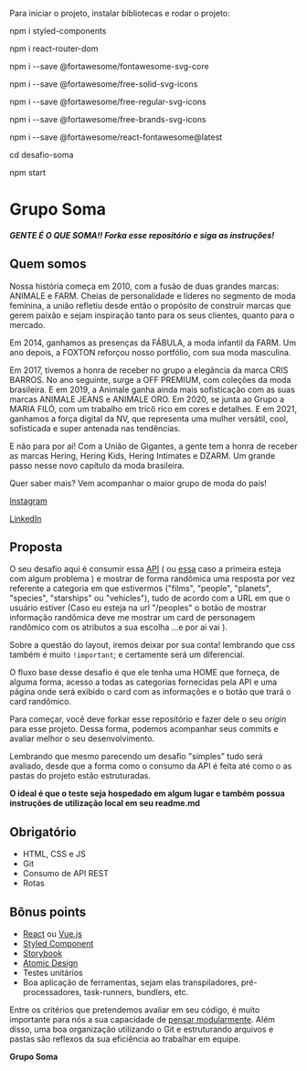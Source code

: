 Para iniciar o projeto, instalar bibliotecas e rodar o projeto:

npm i styled-components

npm i react-router-dom

npm i --save @fortawesome/fontawesome-svg-core

npm i --save @fortawesome/free-solid-svg-icons

npm i --save @fortawesome/free-regular-svg-icons

npm i --save @fortawesome/free-brands-svg-icons

npm i --save @fortawesome/react-fontawesome@latest

cd desafio-soma

npm start

# Grupo Soma
##### GENTE É O QUE SOMA!! Forka esse repositório e siga as instruções!

## Quem somos
Nossa história começa em 2010, com a fusão de duas grandes marcas: ANIMALE e FARM. Cheias de personalidade e líderes no segmento de moda feminina, a união refletiu desde então o propósito de construir marcas que gerem paixão e sejam inspiração tanto para os seus clientes, quanto para o mercado.

 

Em 2014, ganhamos as presenças da FÁBULA, a moda infantil da FARM. Um ano depois, a FOXTON reforçou nosso portfólio, com sua moda masculina.

 

Em 2017, tivemos a honra de receber no grupo a elegância da marca CRIS BARROS. No ano seguinte, surge a OFF PREMIUM, com coleções da moda brasileira. E em 2019, a Animale ganha ainda mais sofisticação com as suas marcas ANIMALE JEANS e ANIMALE ORO. Em 2020, se junta ao Grupo a MARIA FILÓ, com um trabalho em tricô rico em cores e detalhes. E em 2021, ganhamos a força digital da NV, que representa uma mulher versátil, cool, sofisticada e super antenada nas tendências. 

 

E não para por aí! Com a União de Gigantes, a gente tem a honra de receber as marcas Hering, Hering Kids, Hering Intimates e DZARM. Um grande passo nesse novo capítulo da moda brasileira.

 

Quer saber mais? Vem acompanhar o maior grupo de moda do país!

 

[Instagram](www.instagram.com/somosgruposoma/)

[LinkedIn](www.linkedin.com/company/grupo-soma)

## Proposta
O seu desafio aqui é consumir essa [API](https://swapi.dev/) ( ou [essa](https://swapi.py4e.com/) caso a primeira esteja com algum problema ) e mostrar de forma randômica uma resposta por vez referente a categoria em que estivermos ("films", "people", "planets", "species", "starships" ou "vehicles"), tudo de acordo com a URL em que o usuário estiver (Caso eu esteja na url "/peoples" o botão de mostrar informação randômica deve me mostrar um card de personagem randômico com os atributos a sua escolha ...e por ai vai ).

Sobre a questão do layout, iremos deixar por sua conta! lembrando que css também é muito `!important`; e certamente será um diferencial.

O fluxo base desse desafio é que ele tenha uma HOME que forneça, de alguma forma, acesso a todas as categorias fornecidas pela API e uma página onde será exibido o card com as informações e o botão que trará o card randômico.

Para começar, você deve forkar esse repositório e fazer dele o seu *origin* para esse projeto. Dessa forma, podemos acompanhar seus commits e avaliar melhor o seu desenvolvimento.

Lembrando que mesmo parecendo um desafio "simples" tudo será avaliado, desde que a forma como o consumo da API é feita até como o as pastas do projeto estão estruturadas.

**O ideal é que o teste seja hospedado em algum lugar e também possua instruções de utilização local em seu readme.md**

## Obrigatório
* HTML, CSS e JS
* Git
* Consumo de API REST
* Rotas

## Bônus points
* [React](https://pt-br.reactjs.org/) ou [Vue.js](https://vuejs.org/)
* [Styled Component](https://styled-components.com/)
* [Storybook](https://storybook.js.org/)
* [Atomic Design](https://tableless.com.br/o-que-e-design-atomic/)
* Testes unitários
* Boa aplicação de ferramentas, sejam elas transpiladores, pré-processadores, task-runners, bundlers, etc.



Entre os critérios que pretendemos avaliar em seu código, é muito importante para nós a sua capacidade de [pensar modularmente](https://webstandardssherpa.com/reviews/think-modularly). Além disso, uma boa organização utilizando o Git e estruturando arquivos e pastas são reflexos da sua eficiência ao trabalhar em equipe.

**Grupo Soma**